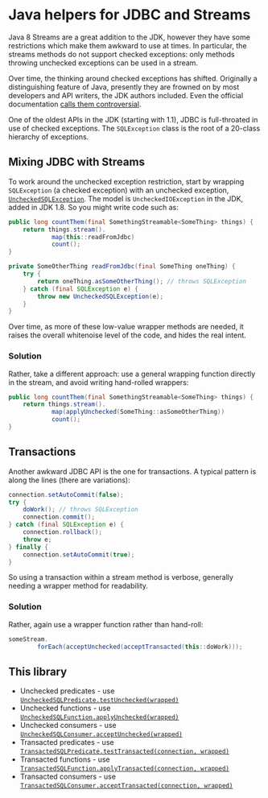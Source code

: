 # Java helpers for JDBC and Streams

Java 8 Streams are a great addition to the JDK, however they have some 
restrictions which make them awkward to use at times.  In particular, the 
streams methods do not support checked exceptions: only methods throwing 
unchecked exceptions can be used in a stream.

Over time, the thinking around checked exceptions has shifted.  Originally 
a distinguishing feature of Java, presently they are frowned on by most 
developers and API writers, the JDK authors included.  Even the official 
documentation [calls them
controversial](https://docs.oracle.com/javase/tutorial/essential/exceptions/runtime.html).

One of the oldest APIs in the JDK (starting with 1.1), JDBC is
full-throated in use of checked exceptions.  The `SQLException` class 
is the root of a 20-class hierarchy of exceptions.

## Mixing JDBC with Streams

To work around the unchecked exception restriction, start by wrapping 
`SQLException` (a checked exception) with an unchecked exception, 
[`UncheckedSQLException`](src/main/java/hm/binkley/sql/UncheckedSQLException.java).
The model is `UncheckedIOException` in the JDK, added in JDK 1.8.  So you 
might write code such as:

```java
public long countThem(final SomethingStreamable<SomeThing> things) {
    return things.stream().
            map(this::readFromJdbc)
            count();
}

private SomeOtherThing readFromJdbc(final SomeThing oneThing) {
    try {
        return oneThing.asSomeOtherThing(); // throws SQLException
    } catch (final SQLException e) {
        throw new UncheckedSQLException(e);
    }
}
```

Over time, as more of these low-value wrapper methods are needed, it raises 
the overall whitenoise level of the code, and hides the real intent.

### Solution

Rather, take a different approach: use a general wrapping function directly
in the stream, and avoid writing hand-rolled wrappers:

```java
public long countThem(final SomethingStreamable<SomeThing> things) {
    return things.stream().
            map(applyUnchecked(SomeThing::asSomeOtherThing))
            count();
}
```

## Transactions

Another awkward JDBC API is the one for transactions.  A typical pattern 
is along the lines (there are variations):

```java
connection.setAutoCommit(false);
try {
    doWork(); // throws SQLException
    connection.commit();
} catch (final SQLException e) {
    connection.rollback();
    throw e;
} finally {
    connection.setAutoCommit(true);
}
```

So using a transaction within a stream method is verbose, generally needing 
a wrapper method for readability.

### Solution

Rather, again use a wrapper function rather than hand-roll:

```java
someStream.
        forEach(acceptUnchecked(acceptTransacted(this::doWork)));
```

## This library

* Unchecked predicates - use [`UncheckedSQLPredicate.testUnchecked(wrapped)`](src/main/java/hm/binkley/sql/UncheckedSQLPredicate.java)
* Unchecked functions - use [`UncheckedSQLFunction.applyUnchecked(wrapped)`](src/main/java/hm/binkley/sql/UncheckedSQLFunction.java)
* Unchecked consumers - use [`UncheckedSQLConsumer.acceptUnchecked(wrapped)`](src/main/java/hm/binkley/sql/UncheckedSQLConsumer.java)
* Transacted predicates - use [`TransactedSQLPredicate.testTransacted(connection, wrapped)`](src/main/java/hm/binkley/sql/TransactedSQLPredicate.java)
* Transacted functions - use [`TransactedSQLFunction.applyTransacted(connection, wrapped)`](src/main/java/hm/binkley/sql/TransactedSQLFunction.java)
* Transacted consumers - use [`TransactedSQLConsumer.acceptTransacted(connection, wrapped)`](src/main/java/hm/binkley/sql/TransactedSQLConsumer.java)

